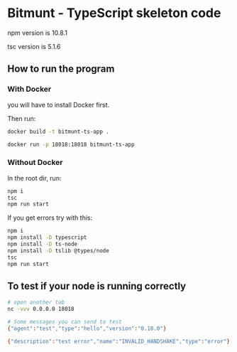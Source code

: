 # Bitmunt - TypeScript skeleton code 

npm version is 10.8.1

tsc version is 5.1.6

## How to run the program

### With Docker 
you will have to install Docker first. 

Then run: 
```bash
docker build -t bitmunt-ts-app .

docker run -p 18018:18018 bitmunt-ts-app
```

### Without Docker 
In the root dir, run:

```bash 
npm i 
tsc 
npm run start 
```

If you get errors try with this:

```bash
npm i
npm install -D typescript
npm install -D ts-node
npm install -D tslib @types/node
tsc
npm run start
```



## To test if your node is running correctly

```bash
# open another tab
nc -vvv 0.0.0.0 18018

# Some messages you can send to test
{"agent":"test","type":"hello","version":"0.10.0"}

{"description":"test error","name":"INVALID_HANDSHAKE","type":"error"}

```
